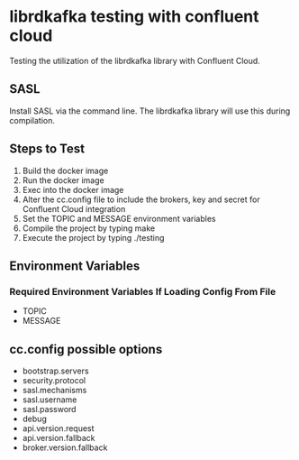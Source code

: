 # librdkafka testing with confluent cloud
Testing the utilization of the librdkafka library with Confluent Cloud.

## SASL
Install SASL via the command line. The librdkafka library will use this during compilation.

## Steps to Test
1) Build the docker image
2) Run the docker image
3) Exec into the docker image
4) Alter the cc.config file to include the brokers, key and secret for Confluent Cloud integration
5) Set the TOPIC and MESSAGE environment variables
6) Compile the project by typing make
7) Execute the project by typing ./testing

## Environment Variables
### Required Environment Variables If Loading Config From File
- TOPIC
- MESSAGE

## cc.config possible options
- bootstrap.servers
- security.protocol
- sasl.mechanisms
- sasl.username
- sasl.password
- debug
- api.version.request
- api.version.fallback
- broker.version.fallback
